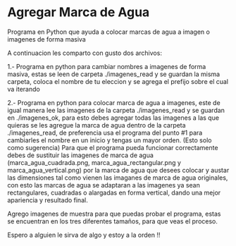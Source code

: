 # Agregar Marca de Agua
Programa en Python que ayuda a  colocar marcas de agua a imagen o imagenes de forma masiva

A continuacion les comparto con gusto dos archivos:

1.- Programa en python para cambiar nombres a imagenes de forma masiva, estas se leen de carpeta ./imagenes_read y se guardan la misma carpeta, coloca el nombre de tu eleccion y se agrega el prefijo sobre el cual va iterando

2.- Programa en python para colocar marca de agua a imagenes, este de igual manera lee las imagenes de la carpeta ./imagenes_read y se guardan en ./imagenes_ok, para esto debes agregar todas las imagenes a las que quieras se les agregue la marca de agua dentro de la carpeta ./imagenes_read, de preferencia usa el programa del punto #1 para cambiarles el nombre en un inicio y tengas un mayor orden. (Esto solo como sugerencia)
Para que el programa pueda funcionar correctamente debes de sustituir las imagenes de marca de agua (marca_agua_cuadrada.png, marca_agua_rectangular.png y marca_agua_vertical.png) por la marca de agua que desees colocar y austar las dimensiones tal como vienen las imaganes de marca de agua originales, con esto las marcas de agua se adaptaran a las imagenes ya sean rectangulares, cuadradas o alargadas en forma vertical, dando una mejor apariencia y resultado final.

Agrego imagenes de muestra para que puedas probar el programa, estas se encuentran en los tres diferentes tamaños, para que veas el proceso.

Espero a alguien le sirva de algo y estoy a la orden !!
